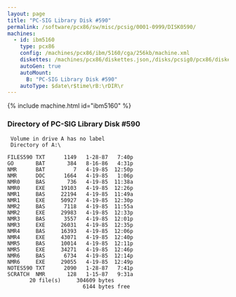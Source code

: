 ```yaml
---
layout: page
title: "PC-SIG Library Disk #590"
permalink: /software/pcx86/sw/misc/pcsig/0001-0999/DISK0590/
machines:
  - id: ibm5160
    type: pcx86
    config: /machines/pcx86/ibm/5160/cga/256kb/machine.xml
    diskettes: /machines/pcx86/diskettes.json,/disks/pcsig0/pcx86/diskettes.json
    autoGen: true
    autoMount:
      B: "PC-SIG Library Disk #590"
    autoType: $date\r$time\rB:\rDIR\r
---
```


{% include machine.html id="ibm5160" %}

### Directory of PC-SIG Library Disk #590

     Volume in drive A has no label
     Directory of A:\

    FILES590 TXT      1149   1-28-87   7:40p
    GO       BAT       384   8-16-86   4:31p
    NMR      BAT         7   4-19-85  12:50p
    NMR      DOC      1664   4-19-85   1:06p
    NMR0     BAS       736   4-19-85  11:38a
    NMR0     EXE     19103   4-19-85  12:26p
    NMR1     BAS     22194   4-19-85  11:49a
    NMR1     EXE     50927   4-19-85  12:30p
    NMR2     BAS      7118   4-19-85  11:55a
    NMR2     EXE     29983   4-19-85  12:33p
    NMR3     BAS      3557   4-19-85  12:01p
    NMR3     EXE     26031   4-19-85  12:35p
    NMR4     BAS     16393   4-19-85  12:06p
    NMR4     EXE     43071   4-19-85  12:40p
    NMR5     BAS     10014   4-19-85  12:11p
    NMR5     EXE     34271   4-19-85  12:46p
    NMR6     BAS      6734   4-19-85  12:14p
    NMR6     EXE     29055   4-19-85  12:49p
    NOTES590 TXT      2090   1-28-87   7:41p
    SCRATCH  NMR       128   1-15-87   9:31a
           20 file(s)     304609 bytes
                            6144 bytes free
